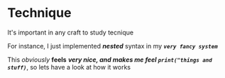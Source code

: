 # Technique

It's important in any craft to study tecnique

For instance, I just implemented ***nested*** syntax in my ***```very fancy system```***


This *obviously* **feels** ***very nice, and makes me feel ```print("things and stuff)```***, so lets have a look at how it works
